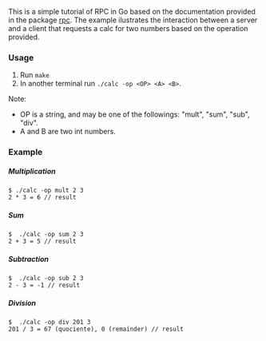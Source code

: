 This is a simple tutorial of RPC in Go based on the documentation provided in the package [rpc](rpc%5D%28https://pkg.go.dev/net/rpc%29). The example ilustrates the interaction between a server and a client that requests a calc for two numbers based on the operation provided.

### Usage

1. Run `make`
2. In another terminal run `./calc -op <OP> <A> <B>`.

Note:
- OP is a string, and may be one of the followings: "mult", "sum", "sub", "div".
- A and B are two int numbers.

### Example

##### Multiplication

    $ ./calc -op mult 2 3
    2 * 3 = 6 // result

##### Sum

	$  ./calc -op sum 2 3
    2 + 3 = 5 // result
##### Subtraction

	$  ./calc -op sub 2 3
    2 - 3 = -1 // result

##### Division

	$  ./calc -op div 201 3
    201 / 3 = 67 (quociente), 0 (remainder) // result
